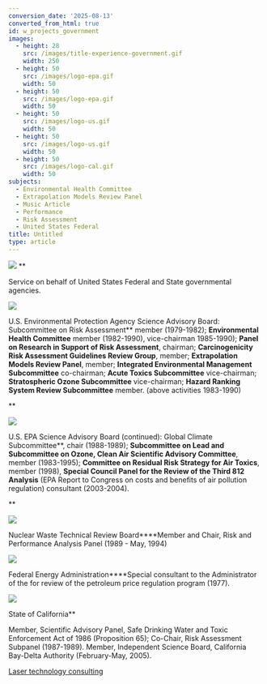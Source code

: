```yaml
---
conversion_date: '2025-08-13'
converted_from_html: true
id: w_projects_government
images:
  - height: 28
    src: /images/title-experience-government.gif
    width: 250
  - height: 50
    src: /images/logo-epa.gif
    width: 50
  - height: 50
    src: /images/logo-epa.gif
    width: 50
  - height: 50
    src: /images/logo-us.gif
    width: 50
  - height: 50
    src: /images/logo-us.gif
    width: 50
  - height: 50
    src: /images/logo-cal.gif
    width: 50
subjects:
  - Environmental Health Committee
  - Extrapolation Models Review Panel
  - Music Article
  - Performance
  - Risk Assessment
  - United States Federal
title: Untitled
type: article
---
```


![](/images/title-experience-government.gif)
**

Service on behalf of United States Federal and State governmental agencies.

![](/images/logo-epa.gif)

 U.S. Environmental Protection Agency Science Advisory
Board:
Subcommittee on Risk Assessment** member (1979-1982);
**Environmental Health Committee** member (1982-1990), vice-chairman
1985-1990); **Panel on Research in Support of Risk Assessment**,
chairman; **Carcinogenicity Risk Assessment Guidelines Review Group**,
member; **Extrapolation Models Review Panel**, member; **Integrated
Environmental Management Subcommittee** co-chairman; **Acute Toxics
Subcommittee** vice-chairman; **Stratospheric Ozone Subcommittee**
vice-chairman; **Hazard Ranking System Review Subcommittee** member.
(above activities 1983-1990)

**

![](/images/logo-epa.gif)

 U.S. EPA Science Advisory Board (continued):
Global
Climate Subcommittee**, chair (1988-1989); **Subcommittee on Lead and
Subcommittee on Ozone, Clean Air Scientific Advisory Committee**, member
(1983-1995); **Committee on Residual Risk Strategy for Air Toxics**,
member (1998), **Special Council Panel for the Review of the Third 812
Analysis** (EPA Report to Congress on costs and benefits of air pollution
regulation) consultant (2003-2004).

**

![](/images/logo-us.gif)

 Nuclear Waste Technical Review Board****Member and Chair, Risk and Performance Analysis Panel (1989 - May, 1994)

![](/images/logo-us.gif)

 Federal Energy Administration****Special consultant to the Administrator of the for review of the petroleum price regulation program (1977).

![](/images/logo-cal.gif)

State of California**

Member, Scientific Advisory Panel, Safe Drinking Water and Toxic Enforcement Act of 1986 (Proposition 65); Co-Chair, Risk Assessment Subpanel (1987-1989). Member, Independent Science Board, California Bay-Delta Authority (February-May, 2005).

 [Laser technology consulting](/w_laser.htm)

